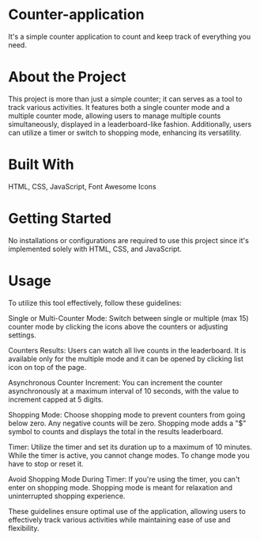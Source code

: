 # Counter-application
It's a simple counter application to count and keep track of everything you need.

# About the Project
This project is more than just a simple counter; it can serves as a tool to track various activities. It features both a single counter mode and a multiple counter mode, allowing users to manage multiple counts simultaneously, displayed in a leaderboard-like fashion. Additionally, users can utilize a timer or switch to shopping mode, enhancing its versatility.

# Built With
HTML, CSS, JavaScript, Font Awesome Icons
# Getting Started
No installations or configurations are required to use this project since it's implemented solely with HTML, CSS, and JavaScript.
# Usage
To utilize this tool effectively, follow these guidelines:

Single or Multi-Counter Mode: Switch between single or multiple (max 15) counter mode by clicking the icons above the counters or adjusting settings.

Counters Results: Users can watch all live counts in the leaderboard. It is available only for the multiple mode and it can be opened by clicking list icon on top of the page.

Asynchronous Counter Increment: You can increment the counter asynchronously at a maximum interval of 10 seconds, with the value to increment capped at 5 digits.

Shopping Mode: Choose shopping mode to prevent counters from going below zero. Any negative counts will be zero. Shopping mode adds a "$" symbol to counts and displays the total in the results leaderboard.

Timer: Utilize the timer and set its duration up to a maximum of 10 minutes. While the timer is active, you cannot change modes. To change mode you have to stop or reset it.

Avoid Shopping Mode During Timer: If you're using the timer, you can't enter on shopping mode. Shopping mode is meant for relaxation and uninterrupted shopping experience.

These guidelines ensure optimal use of the application, allowing users to effectively track various activities while maintaining ease of use and flexibility.
